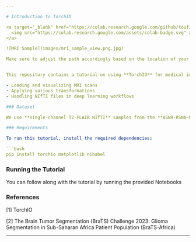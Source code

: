 ```yaml
---

# Introduction to TorchIO

<a target="_blank" href="https://colab.research.google.com/github/toufiqmusah/Introduction-to-TorchIO/blob/main/Introduction%20to%20TorchIO%20for%203D%20MRI%20Processing%20Preprocessing%20Transforms%20-%20Part%201.ipynb">
  <img src="https://colab.research.google.com/assets/colab-badge.svg" alt="Open In Colab"/>
</a>

![MRI Sample](images/mri_sample_view.png.jpg)

Make sure to adjust the path accordingly based on the location of your image file.


This repository contains a tutorial on using **TorchIO** for medical image processing.

- Loading and visualizing MRI scans
- Applying various transformations
- Handling NIfTI files in deep learning workflows

### Dataset

We use **single-channel T2-FLAIR NIfTI** samples from the **ASNR-RSNA-MICCAI Africa Dataset of Brain MRI with tumors**.

### Requirements

To run this tutorial, install the required dependencies:

```bash
pip install torchio matplotlib nibabel
```

### Running the Tutorial

You can follow along with the tutorial by running the provided Notebooks

### References

[1] TorchIO

[2] The Brain Tumor Segmentation (BraTS) Challenge 2023: Glioma Segmentation in Sub-Saharan Africa Patient Population (BraTS-Africa)

---
```

